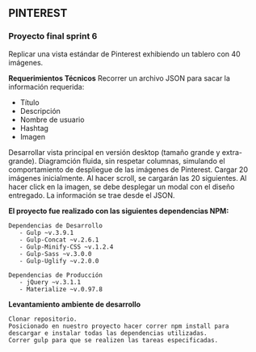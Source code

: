 ## PINTEREST
### Proyecto final sprint 6

Replicar una vista estándar de Pinterest exhibiendo un tablero con 40 imágenes.

**Requerimientos Técnicos**
Recorrer un archivo JSON para sacar la información requerida:

   - Título
   - Descripción
   - Nombre de usuario
   - Hashtag
   - Imagen

Desarrollar vista principal en versión desktop (tamaño grande y extra-grande).
Diagramción fluida, sin respetar columnas, simulando el comportamiento de despliegue de las imágenes de Pinterest.
Cargar 20 imágenes inicialmente. Al hacer scroll, se cargarán las 20 siguientes.
Al hacer click en la imagen, se debe desplegar un modal con el diseño entregado. La información se trae desde el JSON.

**El proyecto fue realizado con las siguientes dependencias NPM:**

    Dependencias de Desarrollo
       - Gulp ~v.3.9.1
       - Gulp-Concat ~v.2.6.1
       - Gulp-Minify-CSS ~v.1.2.4
       - Gulp-Sass ~v.3.0.0
       - Gulp-Uglify ~v.2.0.0

    Dependencias de Producción
       - jQuery ~v.3.1.1
       - Materialize ~v.0.97.8

**Levantamiento ambiente de desarrollo**

    Clonar repositorio.
    Posicionado en nuestro proyecto hacer correr npm install para descargar e instalar todas las dependencias utilizadas.
    Correr gulp para que se realizen las tareas especificadas.
    
